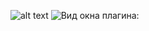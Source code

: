 ![alt text]([https://github.com/shorehear/Revit-Plugin-Up/blob/main/ManagerView.jpg])
![Вид окна плагина:](https://github.com/[shorehear]/[Revit-Plugin-Up]/blob/[Main]/ManagerView.jpg?raw=true)
